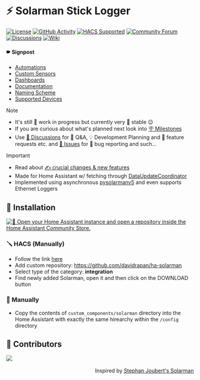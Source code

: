 # ⚡ Solarman Stick Logger

[![License](https://img.shields.io/github/license/davidrapan/ha-solarman)](license)
[![GitHub Activity](https://img.shields.io/github/commit-activity/y/davidrapan/ha-solarman?label=commits)](https://github.com/davidrapan/ha-solarman/commits/main)
[![HACS Supported](https://img.shields.io/badge/HACS-Supported-03a9f4)](https://github.com/custom-components/hacs)
[![Community Forum](https://img.shields.io/badge/community-forum-03a9f4)](https://community.home-assistant.io/t/solarman-stick-logger-by-david-rapan)
[![Discussions](https://img.shields.io/badge/discussions-orange)](https://github.com/davidrapan/ha-solarman/discussions)
[![Wiki](https://img.shields.io/badge/wiki-8A2BE2)](https://github.com/davidrapan/ha-solarman/wiki)

#### 🠶 Signpost
- [Automations](https://github.com/davidrapan/ha-solarman/wiki/Automations)
- [Custom Sensors](https://github.com/davidrapan/ha-solarman/wiki/Custom-Sensors)
- [Dashboards](https://github.com/davidrapan/ha-solarman/wiki/Dashboards)
- [Documentation](https://github.com/davidrapan/ha-solarman/wiki/Documentation)
- [Naming Scheme](https://github.com/davidrapan/ha-solarman/wiki/Naming-Scheme)
- [Supported Devices](https://github.com/davidrapan/ha-solarman/wiki/Supported-Devices)

> [!NOTE]  
> - It's still 🚧 work in progress  but currently very 🐎 stable 😉  
> - If you are curious about what's planned next look into [🪧 Milestones](https://github.com/davidrapan/ha-solarman/milestones)  
> - Use [💬 Discussions](https://github.com/davidrapan/ha-solarman/discussions) for 🙏 Q&A, 💡 Development Planning and 🎁 feature requests etc. and [🚩 Issues](https://github.com/davidrapan/ha-solarman/issues) for 🐞 bug reporting and such...

> [!IMPORTANT]  
> - Read about [✍ crucial changes & new features](https://github.com/davidrapan/ha-solarman/wiki#-changes)  
> - Made for Home Assistant w/ fetching through [DataUpdateCoordinator](https://developers.home-assistant.io/docs/integration_fetching_data/)  
> - Implemented using asynchronous [pysolarmanv5](https://github.com/jmccrohan/pysolarmanv5) and even supports Ethernet Loggers

## 🔨 Installation

[![🔌 Open your Home Assistant instance and open a repository inside the Home Assistant Community Store.](https://my.home-assistant.io/badges/hacs_repository.svg)](https://my.home-assistant.io/redirect/hacs_repository/?owner=davidrapan&repository=ha-solarman&category=integration)

### 🪛 HACS (Manually)
- Follow the link [here](https://hacs.xyz/docs/faq/custom_repositories/)
- Add custom repository: https://github.com/davidrapan/ha-solarman
- Select type of the category: **integration**
- Find newly added Solarman, open it and then click on the DOWNLOAD button

### 🔧 Manually
- Copy the contents of `custom_components/solarman` directory into the Home Assistant with exactly the same hirearchy within the `/config` directory

## 👤 Contributors
<a href="https://github.com/davidrapan/ha-solarman/graphs/contributors">
  <img src="https://contrib.rocks/image?repo=davidrapan/ha-solarman" />
</a>
<br>
<br>
<div align="right">Inspired by <a href="https://github.com/StephanJoubert/home_assistant_solarman">Stephan Joubert's Solarman</div>
